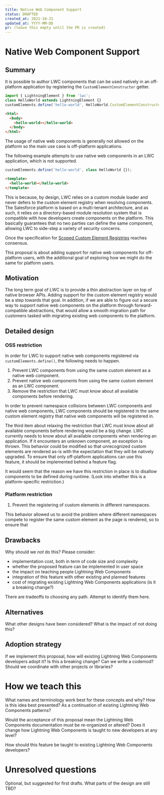 ```yaml
---
title: Native Web Component Support
status: DRAFTED
created_at: 2021-10-21
updated_at: YYYY-MM-DD
pr: (leave this empty until the PR is created)
---
```


# Native Web Component Support

## Summary

It is possible to author LWC components that can be used natively in an off-platform application by
registering the `CustomElementConstructor` getter.

```js
import { LightningElement } from 'lwc';
class HelloWorld extends LightningElement {}
customElements.define('hello-world', HelloWorld.CustomElementConstructor);
```

```html
<html>
  <body>
    <hello-world></hello-world>
  </body>
</html>
```

The usage of native web components is generally not allowed on the platform so the main use case is
off-platform applications.

The following example attempts to use native web components in an LWC application, which is not
supported.

```js
customElements.define('hello-world', class HelloWorld {});
```

```html
<template>
  <hello-world></hello-world>
</template>
```

This is because, by design, LWC relies on a custom module loader and never defers to the custom
element registry when resolving components. The Salesforce platform is based on a multi-tenant
architecture, and as such, it relies on a directory-based module resolution system that is
compatible with how developers create components on the platform. This basically guarantees that no
two parties can define the same component, allowing LWC to side-step a variety of security concerns.

Once the specification for [Scoped Custom Element
Registries](https://github.com/WICG/webcomponents/issues/716) reaches consensus.

This proposal is about adding support for native web components for off-platform users, with the
additional goal of exploring how we might do the same for platform users.

## Motivation

The long term goal of LWC is to provide a thin abstraction layer on top of native browser APIs.
Adding support for the custom element registry would be a step towards that goal. In addition, if we
are able to figure out a secure way to support native web components on the platform through
forward-compatible abstractions, that would allow a smooth migration path for customers tasked with
migrating existing web components to the platform.

## Detailed design

### OSS restriction

In order for LWC to support native web components registered via `customElements.define()`, the
following needs to happen.

1. Prevent LWC components from using the same custom element as a native web component.
2. Prevent native web components from using the same custom element as an LWC component.
3. Remove the restriction that LWC must know about all available components before rendering.

In order to prevent namespace collisions between LWC components and native web components, LWC
components should be registered in the same custom element registry that native web components will
be registered in.

The third item about relaxing the restriction that LWC must know about all available components
before rendering would be a big change. LWC currently needs to know about all available components
when rendering an application. If it encounters an unknown component, an exception is thrown. This
behavior could be modified so that unrecognized custom elements are rendered as-is with the
expectation that they will be natively upgraded. To ensure that only off-platform applications can
use this feature, it should be implemented behind a feature flag.

It would seem that the reason we have this restriction in
place is to disallow components to be defined during runtime. (Look into whether this is a
platform-specific restriction.)

### Platform restriction

1. Prevent the registering of custom elements in different namespaces.


This behavior allowed us to avoid the problem where different namespaces compete to register the
same custom element as the page is rendered, so to ensure that

## Drawbacks

Why should we *not* do this? Please consider:

- implementation cost, both in term of code size and complexity
- whether the proposed feature can be implemented in user space
- the impact on teaching people Lightning Web Components
- integration of this feature with other existing and planned features
- cost of migrating existing Lightning Web Components applications (is it a breaking change?)

There are tradeoffs to choosing any path. Attempt to identify them here.

## Alternatives

What other designs have been considered? What is the impact of not doing this?

## Adoption strategy

If we implement this proposal, how will existing Lightning Web Components developers adopt it? Is
this a breaking change? Can we write a codemod? Should we coordinate with
other projects or libraries?

# How we teach this

What names and terminology work best for these concepts and why? How is this
idea best presented? As a continuation of existing Lightning Web Components patterns?

Would the acceptance of this proposal mean the Lightning Web Components documentation must be
re-organized or altered? Does it change how Lightning Web Components is taught to new developers
at any level?

How should this feature be taught to existing Lightning Web Components developers?

# Unresolved questions

Optional, but suggested for first drafts. What parts of the design are still
TBD?
